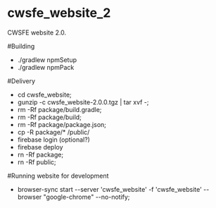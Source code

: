 # cwsfe_website_2
CWSFE website 2.0.

#Building
* ./gradlew npmSetup
* ./gradlew npmPack

#Delivery
* cd cwsfe_website;
* gunzip -c cwsfe_website-2.0.0.tgz | tar xvf -;
* rm -Rf package/build.gradle;
* rm -Rf package/build;
* rm -Rf package/package.json;
* cp -R package/* /public/
* firebase login (optional?)
* firebase deploy
* rn -Rf package;
* rn -Rf public;

#Running website for development
* browser-sync start --server 'cwsfe_website' -f 'cwsfe_website' --browser "google-chrome" --no-notify;
